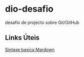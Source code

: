 # dio-desafio
desafio de projecto sobre Git/GitHub

## Links Úteis
[Sintaxe basica Mardown](https://www.markdownguide.org/)
